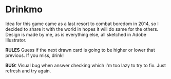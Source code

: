 # Drinkmo

Idea for this game came as a last resort to combat boredom in 2014, so I decided to share it with the world in hopes it will do same for the others. Design is made by me, as is everything else, all sketched in Adobe Illustrator.

**RULES** Guess if the next drawn card is going to be higher or lower that previous. If you miss, drink!

**BUG:** Visual bug when answer checking which I'm too lazy to try to fix. Just refresh and try again.
